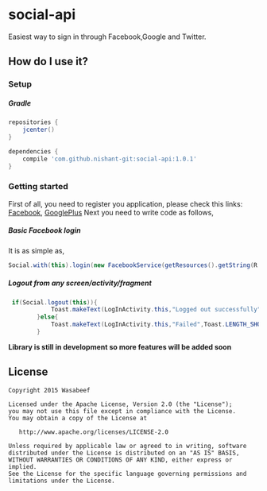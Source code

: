 # social-api

Easiest way to sign in through Facebook,Google and Twitter.

How do I use it?
---

### Setup

##### Gradle
```groovy
repositories {
    jcenter()
}

dependencies {
    compile 'com.github.nishant-git:social-api:1.0.1'
}
```
### Getting started

  First of all, you need to register you application, please check this links: [Facebook](https://developers.facebook.com/products/login),  [GooglePlus](https://developers.google.com/console/help/new/#managingprojects)
Next you need to write code as follows,

##### Basic Facebook login
It is as simple as,

```java
Social.with(this).login(new FacebookService(getResources().getString(R.string.facebook_app_id)));
```
##### Logout from any screen/activity/fragment 
```java
 if(Social.logout(this)){
            Toast.makeText(LogInActivity.this,"Logged out successfully",Toast.LENGTH_SHORT).show();
        }else{
            Toast.makeText(LogInActivity.this,"Failed",Toast.LENGTH_SHORT).show();
        }
```

**Library is still in development so more features will be added soon**

License
-------

    Copyright 2015 Wasabeef

    Licensed under the Apache License, Version 2.0 (the "License");
    you may not use this file except in compliance with the License.
    You may obtain a copy of the License at

       http://www.apache.org/licenses/LICENSE-2.0

    Unless required by applicable law or agreed to in writing, software
    distributed under the License is distributed on an "AS IS" BASIS,
    WITHOUT WARRANTIES OR CONDITIONS OF ANY KIND, either express or implied.
    See the License for the specific language governing permissions and
    limitations under the License.

